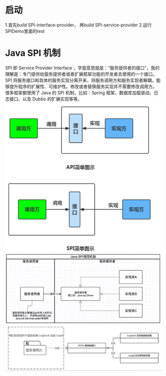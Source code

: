 # 启动
1.首先build SPI-interface-provider， 再build SPI-service-provider
2.运行SPIDemo里面的test

# Java SPI 机制
SPI 即 Service Provider Interface ，字面意思就是：“服务提供者的接口”，我的理解是：专门提供给服务提供者或者扩展框架功能的开发者去使用的一个接口。  
SPI 将服务接口和具体的服务实现分离开来，将服务调用方和服务实现者解耦，能够提升程序的扩展性、可维护性。修改或者替换服务实现并不需要修改调用方。  
很多框架都使用了 Java 的 SPI 机制，比如：Spring 框架、数据库加载驱动、日志接口、以及 Dubbo 的扩展实现等等。
![spi示意图.png](spi示意图.png)
![Spi原理图.png](Spi原理图.png)
![log4j%20spi原理图.png](log4j%20spi原理图.png)